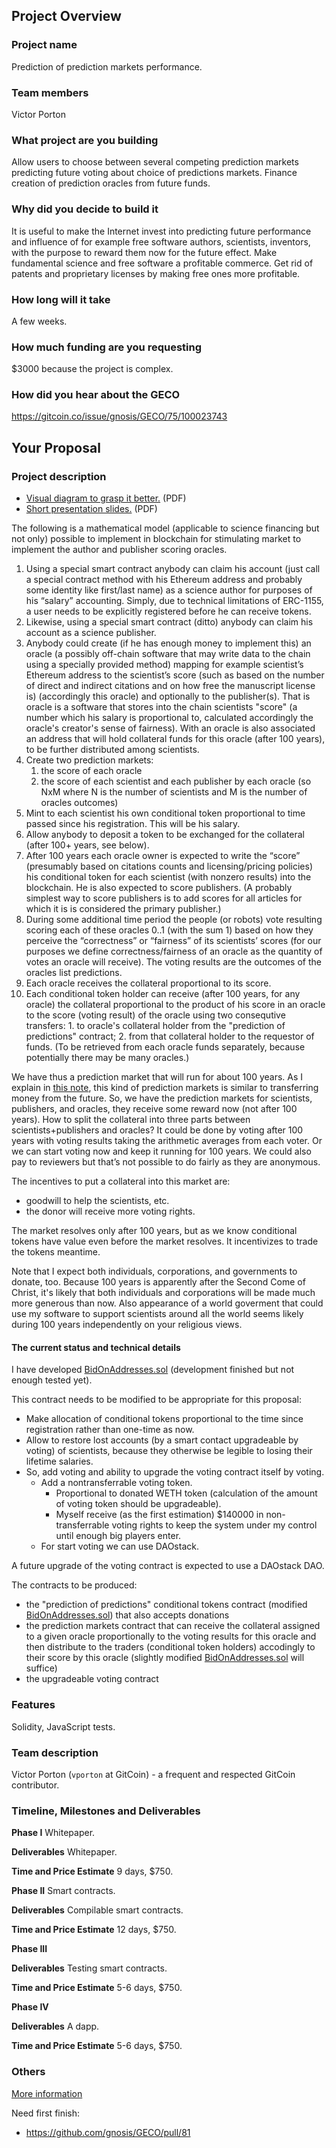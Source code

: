 ## Project Overview

### Project name
Prediction of prediction markets performance.
### Team members 
Victor Porton
### What project are you building 
Allow users to choose between several competing prediction markets predicting future voting about choice of predictions markets. Finance creation of prediction oracles from future funds.
### Why did you decide to build it 
It is useful to make the Internet invest into predicting future performance and influence of for example free software authors, scientists, inventors, with the purpose to reward them now for the future effect. Make fundamental science and free software a profitable commerce. Get rid of patents and proprietary licenses by making free ones more profitable.
### How long will it take 
A few weeks.
### How much funding are you requesting  
$3000 because the project is complex.
### How did you hear about the GECO
https://gitcoin.co/issue/gnosis/GECO/75/100023743

## Your Proposal 
### Project description
* [Visual diagram to grasp it better.](assets/PredictionOfPredictions-diagram.pdf) (PDF)
* [Short presentation slides.](assets/PredictionOfPredictions-slides.pdf) (PDF)

The following is a mathematical model (applicable to science financing but not only) possible to implement in blockchain for stimulating market to implement the author and publisher scoring oracles.

1. Using a special smart contract anybody can claim his account (just call a special contract method with his Ethereum address and probably some identity like first/last name) as a science author for purposes of his “salary” accounting. Simply, due to technical limitations of ERC-1155, a user needs to be explicitly registered before he can receive tokens.
2. Likewise, using a special smart contract (ditto) anybody can claim his account as a science publisher.
3. Anybody could create (if he has enough money to implement this) an oracle (a possibly off-chain software that may write data to the chain using a specially provided method) mapping for example scientist’s Ethereum address to the scientist’s score (such as based on the number of direct and indirect citations and on how free the manuscript license is) (accordingly this oracle) and optionally to the publisher(s). That is oracle is a software that stores into the chain scientists "score" (a number which his salary is proportional to, calculated accordingly the oracle's creator's sense of fairness). With an oracle is also associated an address that will hold collateral funds for this oracle (after 100 years), to be further distributed among scientists.
4. Create two prediction markets:
    1. the score of each oracle
    2. the score of each scientist and each publisher by each oracle (so NxM where N is the number of scientists and M is the number of oracles outcomes)
5. Mint to each scientist his own conditional token proportional to time passed since his registration. This will be his salary.
6. Allow anybody to deposit a token to be exchanged for the collateral (after 100+ years, see below).
7. After 100 years each oracle owner is expected to write the “score” (presumably based on citations counts and licensing/pricing policies) his conditional token for each scientist (with nonzero results) into the blockchain. He is also expected to score publishers. (A probably simplest way to score publishers is to add scores for all articles for which it is is considered the primary publisher.)
8. During some additional time period the people (or robots) vote resulting scoring each of these oracles 0..1 (with the sum 1) based on how they perceive the “correctness” or “fairness” of its scientists’ scores (for our purposes we define correctness/fairness of an oracle as the quantity of votes an oracle will receive). The voting results are the outcomes of the oracles list predictions.
9. Each oracle receives the collateral proportional to its score.
10. Each conditional token holder can receive (after 100 years, for any oracle) the collateral proportional to the product of his score in an oracle to the score (voting result) of the oracle using two consequtive transfers: 1. to oracle's collateral holder from the "prediction of predictions" contract; 2. from that collateral holder to the requestor of funds. (To be retrieved from each oracle funds separately, because potentially there may be many oracles.)

We have thus a prediction market that will run for about 100 years.
As I explain in [this note](https://github.com/vporton/conditional-tokens-contracts/blob/shared-sets/docs/future-money.rst), this kind of prediction markets is similar to transferring money from the future.
So, we have the prediction markets for scientists, publishers, and oracles, they receive some reward now (not after 100 years).
How to split the collateral into three parts between scientists+publishers and oracles? It could be done by voting after 100 years with voting results taking the arithmetic averages from each voter. Or we can start voting now and keep it running for 100 years.
We could also pay to reviewers but that’s not possible to do fairly as they are anonymous.

The incentives to put a collateral into this market are:

- goodwill to help the scientists, etc.
- the donor will receive more voting rights.

The market resolves only after 100 years, but as we know conditional tokens have value even before the market resolves. It incentivizes to trade the tokens meantime.

Note that I expect both individuals, corporations, and governments to donate, too. Because 100 years is apparently after the Second Come of Christ, it's likely that both individuals and corporations will be made much more generous than now. Also appearance of a world goverment that could use my software to support scientists around all the world seems likely during 100 years independently on your religious views.

#### The current status and technical details

I have developed [BidOnAddresses.sol](https://github.com/vporton/conditional-tokens-contracts/blob/bid-addresses/contracts/BidOnAddresses.sol) (development finished but not enough tested yet).

This contract needs to be modified to be appropriate for this proposal:
- Make allocation of conditional tokens proportional to the time since registration rather than one-time as now.
- Allow to restore lost accounts (by a smart contact upgradeable by voting) of scientists, because they otherwise be legible to losing their lifetime salaries.
- So, add voting and ability to upgrade the voting contract itself by voting.
    - Add a nontransferrable voting token.
        - Proportional to donated WETH token (calculation of the amount of voting token should be upgradeable).
        - Myself receive (as the first estimation) $140000 in non-transferrable voting rights to keep the system under my control until enough big players enter.
    - For start voting we can use DAOstack.

A future upgrade of the voting contract is expected to use a DAOstack DAO.

The contracts to be produced:

- the "prediction of predictions" conditional tokens contract (modified [BidOnAddresses.sol](https://github.com/vporton/conditional-tokens-contracts/blob/bid-addresses/contracts/BidOnAddresses.sol)) that also accepts donations
- the prediction markets contract that can receive the collateral assigned to a given oracle proportionally to the voting results for this oracle and then distribute to the traders (conditional token holders) accodingly to their score by this oracle (slightly modified [BidOnAddresses.sol](https://github.com/vporton/conditional-tokens-contracts/blob/bid-addresses/contracts/BidOnAddresses.sol) will suffice)
- the upgradeable voting contract

### Features
Solidity, JavaScript tests.
### Team description
Victor Porton (`vporton` at GitCoin) - a frequent and respected GitCoin contributor.
### Timeline, Milestones and Deliverables

**Phase I**
Whitepaper.

**Deliverables**
Whitepaper.

**Time and Price Estimate**
9 days, $750.

**Phase II**
Smart contracts.

**Deliverables**
Compilable smart contracts.

**Time and Price Estimate**
12 days, $750.

**Phase III**

**Deliverables**
Testing smart contracts.

**Time and Price Estimate**
5-6 days, $750.

**Phase IV**

**Deliverables**
A dapp.

**Time and Price Estimate**
5-6 days, $750.

### Others
[More information](https://reward.portonvictor.org/predict-prediction-markets-or-hire-google-to-account-salaries-for-scientists-and-free-software-developers/)

Need first finish:
* https://github.com/gnosis/GECO/pull/81
